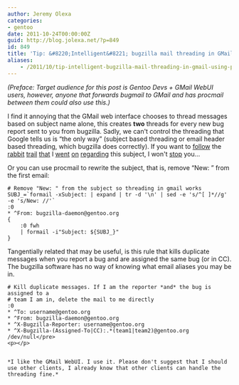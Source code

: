 ```yaml
---
author: Jeremy Olexa
categories:
- gentoo
date: 2011-10-24T00:00:00Z
guid: http://blog.jolexa.net/?p=849
id: 849
title: 'Tip: &#8220;Intelligent&#8221; bugzilla mail threading in GMail using procmail'
aliases:
    - /2011/10/tip-intelligent-bugzilla-mail-threading-in-gmail-using-procmail/
---
```


*(Preface: Target audience for this post is Gentoo Devs + GMail WebUI users, however, anyone that forwards bugmail to GMail and has procmail between them could also use this.)*

I find it annoying that the GMail web interface chooses to thread messages based on subject name alone, this creates **two** threads for every new bug report sent to you from bugzilla. Sadly, we can't control the threading that Google tells us is &#8220;the only way&#8221; (subject based threading or email header based threading, which bugzilla does correctly). If you want to <a href="http://blog.mozilla.com/nnethercote/2011/06/09/gmail-and-bugzilla/" target="_blank">follow</a> the <a href="http://blog.mozilla.com/nnethercote/2011/06/10/gmail-and-bugzilla-an-update/" target="_blank">rabbit</a> <a href="https://bugzilla.mozilla.org/show_bug.cgi?id=650575" target="_blank">trail</a> <a href="https://bugzilla.mozilla.org/show_bug.cgi?id=528889" target="_blank">that</a> I <a href="https://bugzilla.mozilla.org/show_bug.cgi?id=650575#c23" target="_blank">went</a> <a href="https://bugs.gentoo.org/370977" target="_blank">on</a> <a href="https://bugzilla.mozilla.org/show_bug.cgi?id=663747" target="_blank">regarding</a> this subject, I won't <a href="https://bugzilla.mozilla.org/show_bug.cgi?id=589128" target="_blank">stop</a> you&#8230;

Or you can use procmail to rewrite the subject, that is, remove &#8220;New: &#8221; from the first email:

    # Remove "New: " from the subject so threading in gmail works
    SUBJ_=`formail -xSubject: | expand | tr -d '\n' | sed -e 's/^[ ]*//g' -e 's/New: //'`
    :0
    * ^From: bugzilla-daemon@gentoo.org
    {
        :0 fwh
        | formail -i"Subject: ${SUBJ_}"
    }

Tangentially related that may be useful, is this rule that kills duplicate messages when you report a bug and are assigned the same bug (or in CC). The bugzilla software has no way of knowing what email aliases you may be in.

    # Kill duplicate messages. If I am the reporter *and* the bug is assigned to a
    # team I am in, delete the mail to me directly
    :0
    * ^To: username@gentoo.org
    * ^From: bugzilla-daemon@gentoo.org
    * ^X-Bugzilla-Reporter: username@gentoo.org
    * ^X-Bugzilla-(Assigned-To|CC):.*(team1|team2)@gentoo.org
    /dev/null</pre>
    <p></p>
    
    
    *I like the GMail WebUI. I use it. Please don't suggest that I should use other clients, I already know that other clients can handle the threading fine.*